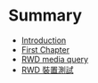 # Summary

* [Introduction](README.md)
* [First Chapter](chapter1.md)
* [RWD media query](how-use-rwd.md)
* [RWD 裝置測試](rwd-裝置測試.md)

